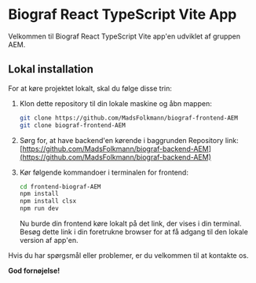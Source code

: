 # Biograf React TypeScript Vite App

Velkommen til Biograf React TypeScript Vite app'en udviklet af gruppen AEM.

## Lokal installation

For at køre projektet lokalt, skal du følge disse trin:

1. Klon dette repository til din lokale maskine og åbn mappen:

    ```bash
    git clone https://github.com/MadsFolkmann/biograf-frontend-AEM
    git clone biograf-frontend-AEM
    ```

2. Sørg for, at have backend'en kørende i baggrunden
Repository link: [https://github.com/MadsFolkmann/biograf-backend-AEM](https://github.com/MadsFolkmann/biograf-backend-AEM)

3. Kør følgende kommandoer i terminalen for frontend:

    ```bash
    cd frontend-biograf-AEM
    npm install
    npm install clsx
    npm run dev
    ```

   Nu burde din frontend køre lokalt på det link, der vises i din terminal. Besøg dette link i din foretrukne browser for at få adgang til den lokale version af app'en.

Hvis du har spørgsmål eller problemer, er du velkommen til at kontakte os.

**God fornøjelse!**
